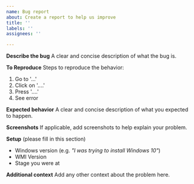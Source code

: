 ```yaml
---
name: Bug report
about: Create a report to help us improve
title: ''
labels: ''
assignees: ''

---
```


**Describe the bug**
A clear and concise description of what the bug is.

**To Reproduce**
Steps to reproduce the behavior:
1. Go to '...'
2. Click on '....'
3. Press '....'
4. See error

**Expected behavior**
A clear and concise description of what you expected to happen.

**Screenshots**
If applicable, add screenshots to help explain your problem.

**Setup** (please fill in this section)
- Windows version (e.g. _"I was trying to install Windows 10"_)
- WMI Version
- Stage you were at

**Additional context**
Add any other context about the problem here.
